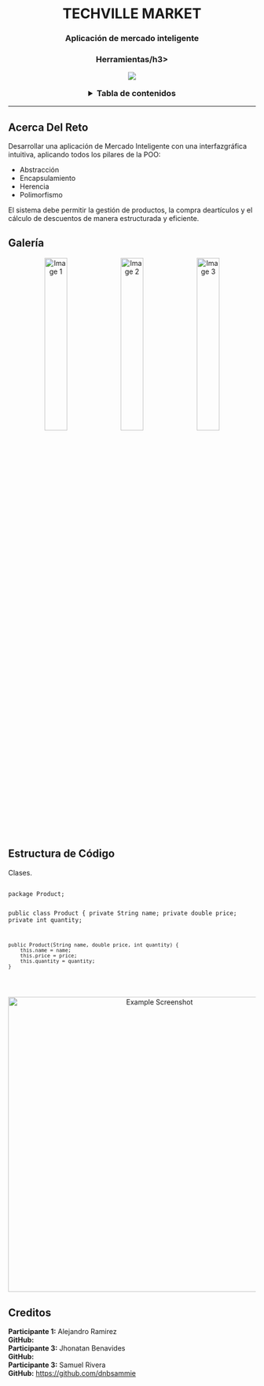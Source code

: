 <h1 align="center">TECHVILLE MARKET</h1>
<h3 align="center">Aplicación de mercado inteligente</h3>

<h3 align="center">Herramientas/h3>

<p align="center">
  <a href="https://skillicons.dev">
    <img src="https://skillicons.dev/icons?i=java,github,vscode&theme=dark" />
  </a>
</p>

<!-- TANLA DE CONTENIDOS-->
<details>
  <summary>Tabla de contenidos</summary>
  <ol>
    <li><a href="#about">Acerca del reto</a></li>
    <li><a href="#gallery">Galeria</a></li>
    <li><a href="#code">Estructura de código</a></li>
    <li><a href="#credits">Integrantes</a></li>
  </ol>
</details>

---


<!-- acerca del reto -->
<h2 id="about">Acerca Del Reto</h2>
<p>Desarrollar una aplicación de Mercado Inteligente con una interfazgráfica intuitiva, aplicando todos los pilares de la POO:
</p>
<ul>
  <li>Abstracción</li>
  <li>Encapsulamiento</li>
  <li>Herencia</li>
  <li>Polimorfismo</li>
</ul>
<p>El sistema debe permitir la gestión de productos, la compra deartículos y el cálculo de descuentos de manera estructurada y eficiente.</p>
<!-- Galleria -->
<h2 id="gallery">Galería</h2>
<p align="center">
  <img src="#" alt="Image 1" width="30%">
  <img src="#" alt="Image 2" width="30%">
  <img src="#" alt="Image 3" width="30%">
</p>

<!-- Código -->
<h2 id="code">Estructura de Código</h2>
<p>Clases.</p>
<pre>
<code>
package Product;

public class Product {
    private String name;
    private double price;
    private int quantity;

    public Product(String name, double price, int quantity) {
        this.name = name;
        this.price = price;
        this.quantity = quantity;
    }

</code>
</pre>
<p align="center">
  <img src="example-screenshot.png" alt="Example Screenshot" width="600">
</p>


<!-- Credits -->
<h2 id="credits">Creditos</h2>
<p>
  <strong>Participante 1:</strong> Alejandro Ramirez<br>
  <strong>GitHub:</strong> <a href="#"></a>
  <br>
  <strong>Participante 3:</strong> Jhonatan Benavides<br>
  <strong>GitHub:</strong> <a href="#"></a>
  <br>
  <strong>Participante 3:</strong> Samuel Rivera<br>
  <strong>GitHub:</strong> <a href="https://github.com/dnbsammie">https://github.com/dnbsammie</a>
</p>
